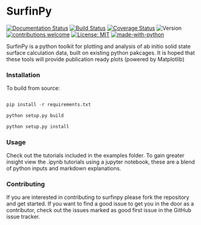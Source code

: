 # SurfinPy
 
[![Documentation Status](https://readthedocs.org/projects/surfinpy/badge/?version=latest)](https://surfinpy.readthedocs.io/en/latest/?badge=latest)
[![Build Status](https://travis-ci.com/symmy596/SurfinPy.svg?branch=master)](https://travis-ci.com/symmy596/SurfinPy)
<a href='https://coveralls.io/github/symmy596/SurfinPy'><img src='https://coveralls.io/repos/github/symmy596/SurfinPy/badge.svg' alt='Coverage Status' /></a>
![Version](https://img.shields.io/badge/Version-0.2.2-blue.svg?maxAge=2592000)
[![contributions welcome](https://img.shields.io/badge/contributions-welcome-brightgreen.svg?style=flat)](https://github.com/symmy596/Surfinpy/issues)
[![License: MIT](https://img.shields.io/badge/License-MIT-yellow.svg)](https://opensource.org/licenses/MIT)
[![made-with-python](https://img.shields.io/badge/Made%20with-Python-1f425f.svg)](https://www.python.org/)

 
SurfinPy is a python toolkit for plotting and analysis of ab initio solid state surface calculation data, built on existing python pakcages. It is hoped that these tools will provide publication ready plots (powered by Matplotlib)

### Installation

To build from source:

```python

pip install -r requirements.txt

python setup.py build

python setup.py install

```

### Usage

Check out the tutorials included in the examples folder. To gain greater insight view the .ipynb tutorials using a jupyter notebook, these are a blend of python inputs and markdown explanations.  

### Contributing 

If you are interested in contributing to surfinpy please fork the repository and get started. If you want to find a good issue to get you in the door as a contributor, check out the issues marked as good first issue in the GitHub issue tracker.

